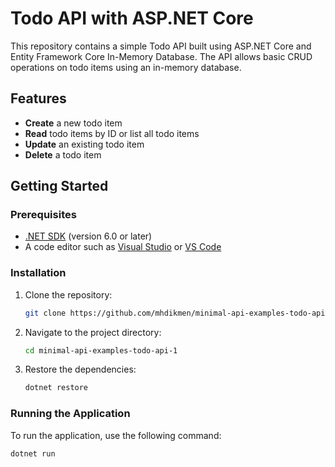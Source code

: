 # Todo API with ASP.NET Core

This repository contains a simple Todo API built using ASP.NET Core and Entity Framework Core In-Memory Database. The API allows basic CRUD operations on todo items using an in-memory database.

## Features

- **Create** a new todo item
- **Read** todo items by ID or list all todo items
- **Update** an existing todo item
- **Delete** a todo item

## Getting Started

### Prerequisites

- [.NET SDK](https://dotnet.microsoft.com/download) (version 6.0 or later)
- A code editor such as [Visual Studio](https://visualstudio.microsoft.com/) or [VS Code](https://code.visualstudio.com/)

### Installation

1. Clone the repository:

    ```bash
    git clone https://github.com/mhdikmen/minimal-api-examples-todo-api-1.git
    ```

2. Navigate to the project directory:

    ```bash
    cd minimal-api-examples-todo-api-1
    ```

3. Restore the dependencies:

    ```bash
    dotnet restore
    ```

### Running the Application

To run the application, use the following command:

```bash
dotnet run

